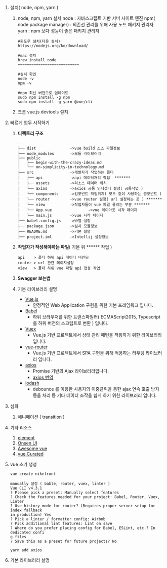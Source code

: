 

1. 설치( node, npm, yarn )

   1. node, npm, yarn 설치
      node : 자바스크립트 기반 서버 사이트 엔진
      npm( node package manager) : 의존선 관리를 위해 사용 노드 패키지 관리자
      yarn : npm 보다 성능이 좋은 패키지 관리자

      ```shell
      #윈도우 설치(다운 설치)
      https://nodejs.org/ko/download/
      
      #mac 설치
      brew install node
      ===========================
      
      #설치 확인
      node -v
      npm -v
      
      #npm 최신 버전으로 업데이트
      sudo npm install -g npm
      sudo npm install -g yarn @vue/cli
      
      ```

   2. 크롬 vue.js devtools 설치

   

2. 빠르게 업무 시작하기

   1. **디렉토리 구조**

      ``` 
      .
      ├── dist               ->vue build 소스 파일정보
      ├── node_modules       ->모듈 라이브러리
      ├── public
      │   ├── begin-with-the-crazy-ideas.md
      │   └── on-simplicity-in-technology.md
      ├── src                ->개발자가 작업하는 폴더
      │   ├── api            ->api 데이터처리 작업  *******
      │   ├── assets         ->리소스 데이터 위치
      │   └── axios          ->axios 공통 인터셉터 설정( 공통작업 )
      │   └── components     ->컴포넌트 작업위치( 모두 같이 사용하는 콤포넌트 )
      │   └── router         ->vue router 설정( url 설정하는 곳 ) *******
      │   └── view           ->작업자들이 vue 파일 올리는 부분 *******
      │   └── App.vue				 ->vue 레이아웃 시작 페이지 
      │   └── main.js        ->vue 시작 페이지
      ├── babel.config.js    ->바벨 설정
      ├── package.json       ->설치 모듈정보
      ├── README.md          ->기본 설명
      ├── project.iml        ->Intellij 설정정보
      ```

   2. **작업자가 작성해야하는 파일**( 기본 위 ****** 작업  )

      ```
      api    > 폴더 하위 api 데이터 바인딩
      router > url 관련 페이지설정
      view   > 폴더 하위 vue 파일 api 연동 작업 
      ```

   3. **Swagger 보는법**

   4. 기본 라이브러리 설명

      * [Vue.js](https://vuejs.org/)
        * 안정적인 Web Application 구현을 위한 기본 프레임워크 입니다.
      * [Babel](https://babeljs.io/)
        * 하위 브라우저를 위한 트랜스파일러( ECMAScript2015, Typescript 를 하위 버전의 스크립트로 변환 ) 입니다.
      * [Vuex](https://vuex.vuejs.org/kr/intro.html)
        * Vue.js 기반 프로젝트에서 상태 관리 패턴을 적용하기 위한 라이브러리 입니다.
      * [vue-router](https://router.vuejs.org/kr/)
        * Vue.js 기반 프로젝트에서 SPA 구현을 위해 적용하는 라우팅 라이브러리 입니다.
      * [axios](https://github.com/axios/axios)
        * Promise 기반의 Ajax 라이브러리입니다.
        * [axios 번역](https://yamoo9.github.io/axios/)
      * [lodash](https://lodash.com/)
        * debounce 를 이용한 사용자의 이중클릭을 통한 ajax 연속 호출 방지등을 처리 등 기타 데이터 조작을 쉽게 하기 위한 라이브러리 입니다.

3. 심화

   1. 애니메이션 ( transition )

4. 기타 리소스

   1. [element](http://element.eleme.io)
   2. [Onsen UI](https://onsen.io/)
   3. [Awesome vue](https://github.com/vuejs/awesome-vue)
   4. [vue Curated](https://curated.vuejs.org)

5. vue 초기 생성

   ```shell
   vue create nikefront
   
   manually 설정 ( bable, router, vuex, linter )
   Vue CLI v4.3.1
   ? Please pick a preset: Manually select features
   ? Check the features needed for your project: Babel, Router, Vuex, Linter
   ? Use history mode for router? (Requires proper server setup for index fallback 
   in production) Yes
   ? Pick a linter / formatter config: Airbnb
   ? Pick additional lint features: Lint on save
   ? Where do you prefer placing config for Babel, ESLint, etc.? In dedicated confi
   g files
   ? Save this as a preset for future projects? No
   
   yarn add axios
   
   ```

6. 기본 라이브러리 설명

   


